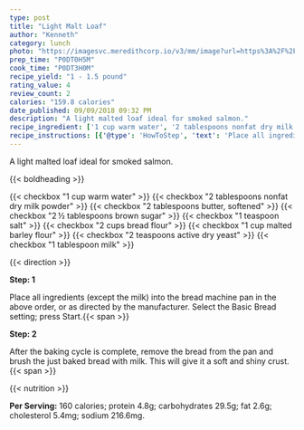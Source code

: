 ```yaml
---
type: post
title: "Light Malt Loaf"
author: "Kenneth"
category: lunch
photo: "https://imagesvc.meredithcorp.io/v3/mm/image?url=https%3A%2F%2Fimages.media-allrecipes.com%2Fuserphotos%2F805624.jpg"
prep_time: "P0DT0H5M"
cook_time: "P0DT3H0M"
recipe_yield: "1 - 1.5 pound"
rating_value: 4
review_count: 2
calories: "159.8 calories"
date_published: 09/09/2018 09:32 PM
description: "A light malted loaf ideal for smoked salmon."
recipe_ingredient: ['1 cup warm water', '2 tablespoons nonfat dry milk powder', '2 tablespoons butter, softened', '2\u2009½ tablespoons brown sugar', '1 teaspoon salt', '2 cups bread flour', '1 cup malted barley flour', '2 teaspoons active dry yeast', '1 tablespoon milk']
recipe_instructions: [{'@type': 'HowToStep', 'text': 'Place all ingredients (except the milk) into the bread machine pan in the above order, or as directed by the manufacturer.  Select the Basic Bread setting; press Start.\n'}, {'@type': 'HowToStep', 'text': 'After the baking cycle is complete, remove the bread from the pan and brush the just baked bread with milk. This will give it a soft and shiny crust.\n'}]
---
```


A light malted loaf ideal for smoked salmon. 

{{< boldheading >}}

{{< checkbox "1 cup warm water" >}}
{{< checkbox "2 tablespoons nonfat dry milk powder" >}}
{{< checkbox "2 tablespoons butter, softened" >}}
{{< checkbox "2 ½ tablespoons brown sugar" >}}
{{< checkbox "1 teaspoon salt" >}}
{{< checkbox "2 cups bread flour" >}}
{{< checkbox "1 cup malted barley flour" >}}
{{< checkbox "2 teaspoons active dry yeast" >}}
{{< checkbox "1 tablespoon milk" >}}


{{< direction >}}

**Step: 1**

Place all ingredients (except the milk) into the bread machine pan in the above order, or as directed by the manufacturer.  Select the Basic Bread setting; press Start.{{< span >}}

**Step: 2**

After the baking cycle is complete, remove the bread from the pan and brush the just baked bread with milk. This will give it a soft and shiny crust.{{< span >}}

{{< nutrition >}}

**Per Serving:** 160 calories; protein 4.8g; carbohydrates 29.5g; fat 2.6g; cholesterol 5.4mg; sodium 216.6mg.